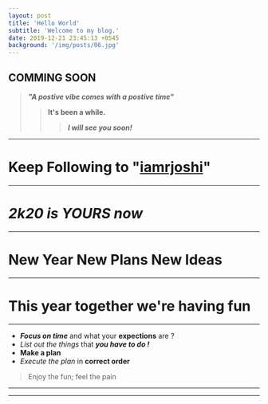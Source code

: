```yaml
---
layout: post
title: 'Hello World'
subtitle: 'Welcome to my blog.'
date: 2019-12-21 23:45:13 +0545
background: '/img/posts/06.jpg'
---
```


## COMMING SOON

[//]: # 'https://github.com/mmistakes/made-mistakes-jekyll/blob/master/_config.yml'
[//]: # 'https://www.markdownguide.org/cheat-sheet/'
[//]: # 'https://jekyllrb.com/docs/configuration/markdown/'
[//]: #comment

> **_"A postive vibe comes with a postive time"_**
>
> > **It's been a while.**
> >
> > > **_I will see you soon!_**

---

# Keep Following to "[iamrjoshi](https://iamrjoshi.github.io 'Click here')"

---

# **_2k20 is YOURS now_**

---

# New Year New Plans New Ideas

---

# This year together we're having fun

---

- **_Focus on time_** and what your **expections** are ?
- _List out the things_ that **_you have to do !_**
- **Make a plan**
- _Execute the plan_ in **correct order**

> Enjoy the fun; feel the pain

---

---
